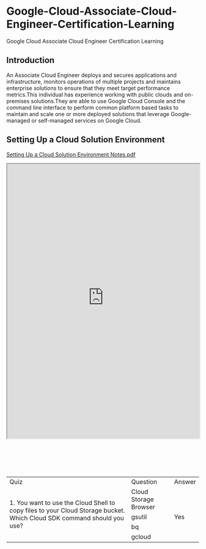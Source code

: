 # Google-Cloud-Associate-Cloud-Engineer-Certification-Learning
Google Cloud Associate Cloud Engineer Certification Learning


## Introduction
An Associate Cloud Engineer deploys and secures applications and infrastructure, monitors operations of multiple projects and maintains enterprise solutions to ensure that they meet target performance metrics.This individual has experience working with public clouds and on-premises solutions.They are able to use Google Cloud Console and the command line interface to perform common platform based tasks to maintain and scale one or more deployed solutions that leverage Google-managed or self-managed services on Google Cloud.

## Setting Up a Cloud Solution Environment

[Setting Up a Cloud Solution Environment Notes.pdf](https://chinmayakumarbiswal.github.io/Google-Cloud-Associate-Cloud-Engineer-Certification-Learning/Setting%20Up%20a%20Cloud%20Solution%20Environment%20study%20plan.pdf)

<iframe src="https://chinmayakumarbiswal.github.io/Google-Cloud-Associate-Cloud-Engineer-Certification-Learning/Setting%20Up%20a%20Cloud%20Solution%20Environment%20study%20plan.pdf" width="100%" height="720px"></iframe>


<br><br><br><br>



<table>
    <tr>
        <td>Quiz</td>
        <td>Question</td>
        <td>Answer</td>
    </tr>
    <tr>
        <td rowspan="4"> 1. You want to use the Cloud Shell to copy files to your Cloud Storage bucket. Which Cloud SDK command should you use? </td>
        <td> Cloud Storage Browser </td>
        <td> </td>
    </tr>
    <tr>
        <td> gsutil </td>
        <td>Yes</td>
    </tr>
    <tr>
        <td> bq </td>
        <td> </td>
    </tr>
    <tr>
        <td> gcloud </td>
        <td> </td>
    </tr>
</table>

